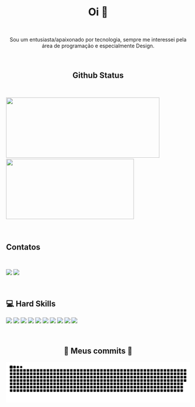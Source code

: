 <h4 align="center">
<img src="animation.gif" alt="">
</h4>

<p style="text-align: center;">

<h1 align="center"> Oi 👋</h1><br>

<p align="center">Sou um entusiasta/apaixonado por tecnologia, sempre me interessei pela área de programação e especialmente Design.</p>


<br><h2 align="center">Github Status</h2><br>

<p>
<img src="https://github-readme-stats.vercel.app/api?username=augustoestevaomonte&show_icons=true&theme=highcontrast&hide_border=true&layout=compact" width="420" height="165">
<img src="https://github-readme-stats.vercel.app/api/top-langs/?username=augustoestevaomonte&layout=compact&theme=highcontrast&hide_border=true" width="350" height="165">
</p><br>

<h2>Contatos</h2><br>

<p>
  <img src="https://img.shields.io/badge/LinkedIn-0077B5?style=for-the-badge&logo=linkedin&logoColor=white&link=https://www.linkedin.com/in/augusto-estev%C3%A3o-monte-448a80136/">
  <img src="https://img.shields.io/badge/Telegram-2CA5E0?style=for-the-badge&logo=telegram&logoColor=white&logo=telegram&logoColor=white&link=https://t.me/AugustoEs)](https://t.me/AugustoEs">
</p><br>


<h2>💻 Hard Skills</h2>
<p>
<img src="https://cdn.jsdelivr.net/gh/devicons/devicon/icons/typescript/typescript-original.svg" height="25" />  
<img src="https://cdn.jsdelivr.net/gh/devicons/devicon/icons/docker/docker-original.svg"  height="25" />
<img src="https://cdn.jsdelivr.net/gh/devicons/devicon/icons/nodejs/nodejs-plain-wordmark.svg" height="25" />
<img src="https://cdn.jsdelivr.net/gh/devicons/devicon/icons/php/php-original.svg" height="25" />
<img src="https://cdn.jsdelivr.net/gh/devicons/devicon/icons/react/react-original-wordmark.svg" height="25" />
<img src="https://cdn.jsdelivr.net/gh/devicons/devicon/icons/wordpress/wordpress-original.svg" height="25"/>
<img src="https://cdn.jsdelivr.net/gh/devicons/devicon/icons/sass/sass-original.svg" height="25" />
<img src="https://cdn.jsdelivr.net/gh/devicons/devicon/icons/tailwindcss/tailwindcss-original-wordmark.svg" height="25"/>
<img src="https://cdn.jsdelivr.net/gh/devicons/devicon/icons/bootstrap/bootstrap-original.svg" height="25"/>
<img src="https://cdn.jsdelivr.net/gh/devicons/devicon/icons/gulp/gulp-plain.svg" height="25" />
</p><br>


<h2 align="center">🐍 Meus commits 🐍</h2>

![](https://raw.githubusercontent.com/AugustoEstevaoMonte/augustoestevaomonte/master/github-user-contribution%20(1).svg)
